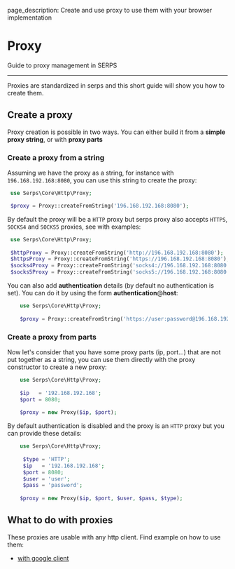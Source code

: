 page_description: Create and use proxy to use them with your browser implementation
 
 
Proxy
=====

Guide to proxy management in SERPS

---


Proxies are standardized in serps and this short guide will show you how to create them.


## Create a proxy

Proxy creation is possible in two ways. You can either build it from a **simple proxy string**, or with **proxy parts**


### Create a proxy from a string

Assuming we have the proxy as a string, for instance with ``196.168.192.168:8080``, you can use this string to 
create the proxy:


```php
 use Serps\Core\Http\Proxy;

 $proxy = Proxy::createFromString('196.168.192.168:8080');
```

By default the proxy will be a ``HTTP`` proxy but serps proxy also accepts ``HTTPS``,
 ``SOCKS4`` and ``SOCKS5`` proxies, see with examples:

```php
 use Serps\Core\Http\Proxy;
 
 $httpProxy = Proxy::createFromString('http://196.168.192.168:8080');
 $httpsProxy = Proxy::createFromString('https://196.168.192.168:8080');
 $socks4Proxy = Proxy::createFromString('socks4://196.168.192.168:8080');
 $socks5Proxy = Proxy::createFromString('socks5://196.168.192.168:8080');
```

You can also add **authentication** details (by default no authentication is set). You can do it by using the form
**authentication**@**host**:

```php
    use Serps\Core\Http\Proxy;
    
    $proxy = Proxy::createFromString('https://user:password@196.168.192.168:8080');
```


### Create a proxy from parts

Now let's consider that you have some proxy parts (ip, port...) that are not put together as a string, you can use
them directly with the proxy constructor to create a new proxy:

```php
    use Serps\Core\Http\Proxy;
   
    $ip   = '192.168.192.168';
    $port = 8080;
     
    $proxy = new Proxy($ip, $port);
```

By default authentication is disabled and the proxy is an ``HTTP`` proxy but you can provide these details:

```php
    use Serps\Core\Http\Proxy;
   
     $type = 'HTTP';
     $ip   = '192.168.192.168';
     $port = 8080;
     $user = 'user';
     $pass = 'password';
     
    $proxy = new Proxy($ip, $port, $user, $pass, $type);
```


## What to do with proxies

These proxies are usable with any http client. Find example on how to use them:

- [with google client](search-engine/google/client-configuration/#proxy-usage)